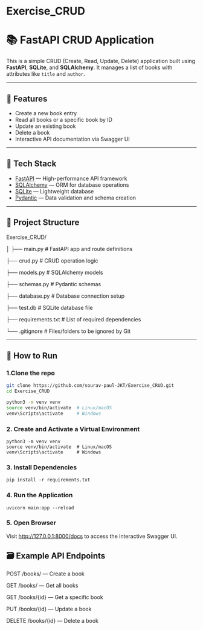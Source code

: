 # Exercise_CRUD

# 📚 FastAPI CRUD Application

This is a simple CRUD (Create, Read, Update, Delete) application built using **FastAPI**, **SQLite**, and **SQLAlchemy**. It manages a list of books with attributes like `title` and `author`.

---

## 🚀 Features

- Create a new book entry
- Read all books or a specific book by ID
- Update an existing book
- Delete a book
- Interactive API documentation via Swagger UI

---

## 🧰 Tech Stack

- [FastAPI](https://fastapi.tiangolo.com/) — High-performance API framework
- [SQLAlchemy](https://www.sqlalchemy.org/) — ORM for database operations
- [SQLite](https://www.sqlite.org/index.html) — Lightweight database
- [Pydantic](https://docs.pydantic.dev/) — Data validation and schema creation

---

## 📂 Project Structure



Exercise_CRUD/

│
├── main.py # FastAPI app and route definitions

├── crud.py # CRUD operation logic

├── models.py # SQLAlchemy models

├── schemas.py # Pydantic schemas

├── database.py # Database connection setup

├── test.db # SQLite database file

├── requirements.txt # List of required dependencies

└── .gitignore # Files/folders to be ignored by Git


---

## 🧪 How to Run

### 1.Clone the repo

```bash
git clone https://github.com/sourav-paul-JKT/Exercise_CRUD.git
cd Exercise_CRUD

python3 -m venv venv
source venv/bin/activate  # Linux/macOS
venv\Scripts\activate     # Windows
```

### 2. Create and Activate a Virtual Environment

```
python3 -m venv venv
source venv/bin/activate  # Linux/macOS
venv\Scripts\activate     # Windows
```

### 3. Install Dependencies
```
pip install -r requirements.txt
```
### 4. Run the Application
```
uvicorn main:app --reload
```
### 5. Open Browser

Visit http://127.0.0.1:8000/docs to access the interactive Swagger UI.

## 🗃️ Example API Endpoints
POST /books/ — Create a book

GET /books/ — Get all books

GET /books/{id} — Get a specific book

PUT /books/{id} — Update a book

DELETE /books/{id} — Delete a book

